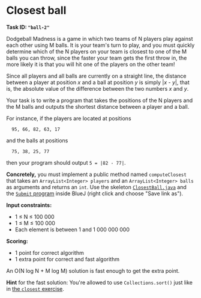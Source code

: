 Closest ball
============

**Task ID: `"ball-2"`**

Dodgeball Madness is a game in which two teams of N players play against each other
using M balls. It is your team's turn to play, and you must quickly determine
which of the N players on your team is closest to one of the M balls you can throw,
since the faster your team gets the first throw in, the more likely it is that you
will hit one of the players on the other team!

Since all players and all balls are currently on a straight line,
the distance between a player at position *x* and a ball at position *y*
is simply |*x* - *y*|, that is, the absolute value of the difference
between the two numbers *x* and *y*.

Your task is to write a program that takes the positions of the N players
and the M balls and outputs the shortest distance between a player and a ball.

For instance, if the players are located at positions
```
  95, 66, 82, 63, 17
```
and the balls at positions
```
  75, 38, 25, 77
```
then your program should output `5 = |82 - 77|`.

**Concretely,** you must implement a public method named
`computeClosest` that takes an `ArrayList<Integer> players`
and an `ArrayList<Integer> balls` as arguments
and returns an `int`.
Use the skeleton
<a href="https://github.com/Mortal/csaudk-submitj/raw/master/tasks/ball/ClosestBall.java">
`ClosestBall.java`</a>
and the
<a href="https://github.com/Mortal/csaudk-submitj/raw/master/Submit.java">
`Submit` program</a>
inside BlueJ (right click and choose "Save link as").

**Input constraints:**

  * 1 ≤ N ≤ 100 000
  * 1 ≤ M ≤ 100 000
  * Each element is between 1 and 1 000 000 000

**Scoring:**

  * 1 point for correct algorithm
  * 1 extra point for correct and fast algorithm

An O(N log N + M log M) solution is fast enough to get the extra point.

**Hint** for the fast solution: You're allowed to use `Collections.sort()`
just like in [the `closest` exercise](../closest).
